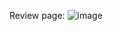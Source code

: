 Review page:
![image](https://github.com/user-attachments/assets/fab28a39-2e8d-4908-a62c-2686cdaf6cd9)
